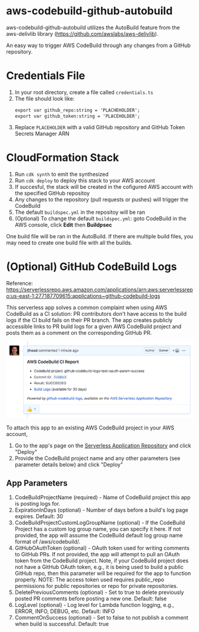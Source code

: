 # aws-codebuild-github-autobuild
aws-codebuild-github-autobuild utilizes the AutoBuild feature from the aws-delivlib library (https://github.com/awslabs/aws-delivlib).

An easy way to trigger AWS CodeBuild through any changes from a GitHub repository.


# Credentials File
1. In your root directory, create a file called `credentials.ts`
2. The file should look like:
    ```
    export var github_repo:string = 'PLACHEHOLDER';
    export var github_token:string = 'PLACEHOLDER';
    ```
3. Replace `PLACEHOLDER` with a valid GitHub repository and GitHub Token Secrets Manager ARN

# CloudFormation Stack
1. Run `cdk synth` to emit the synthesized 
2. Run `cdk deploy` to deploy this stack to your AWS account
3. If succesful, the stack will be created in the cofigured AWS account with the specified GitHub repositoy
4. Any changes to the repository (pull requests or pushes) will trigger the CodeBuild
5. The default `buildspec.yml` in the repositoy will be ran
6. (Optional) To change the default `buildspec.yml`:
 goto CodeBuild in the AWS console, click **Edit** then **Buildpsec**

One build file will be ran in the AutoBuild. If there are multiple build files, you may need to create one build file with all the builds. 

# (Optional) GitHub CodeBuild Logs
Reference: https://serverlessrepo.aws.amazon.com/applications/arn:aws:serverlessrepo:us-east-1:277187709615:applications~github-codebuild-logs

This serverless app solves a common complaint when using AWS CodeBuild as a CI solution: PR contributors don't have access to the build logs if the CI build fails on their PR branch. The app creates publicly accessible links to PR build logs for a given AWS CodeBuild project and posts them as a comment on the corresponding GitHub PR.

![Logs](images/logs.png)


To attach this app to an existing AWS CodeBuild project in your AWS account,

1. Go to the app's page on the [Serverless Application Repository](https://serverlessrepo.aws.amazon.com/applications/arn:aws:serverlessrepo:us-east-1:277187709615:applications~github-codebuild-logs) and click "Deploy"
2. Provide the CodeBuild project name and any other parameters (see parameter details below) and click "Deploy"

## App Parameters
1. CodeBuildProjectName (required) - Name of CodeBuild project this app is posting logs for.
2. ExpirationInDays (optional) - Number of days before a build's log page expires. Default: 30
3. CodeBuildProjectCustomLogGroupName (optional) - If the CodeBuild Project has a custom log group name, you can specify it here. If not provided, the app will assume the CodeBuild default log group name format of /aws/codebuild/<project name>.
4. GitHubOAuthToken (optional) - OAuth token used for writing comments to GitHub PRs. If not provided, the app will attempt to pull an OAuth token from the CodeBuild project. Note, if your CodeBuild project does not have a GitHub OAuth token, e.g., it is being used to build a public GitHub repo, then this parameter will be required for the app to function properly.
NOTE: The access token used requires public_repo permissions for public repositories or repo for private repositories.
5. DeletePreviousComments (optional) - Set to true to delete previously posted PR comments before posting a new one. Default: false
6. LogLevel (optional) - Log level for Lambda function logging, e.g., ERROR, INFO, DEBUG, etc. Default: INFO
7. CommentOnSuccess (optional) - Set to false to not publish a comment when build is successful. Default: true